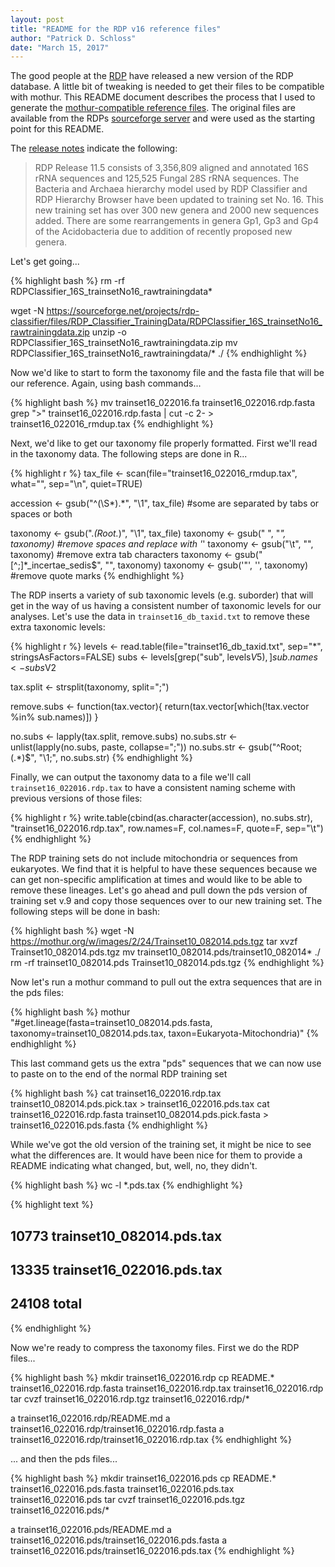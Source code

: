 ```yaml
---
layout: post
title: "README for the RDP v16 reference files"
author: "Patrick D. Schloss"
date: "March 15, 2017"
---
```


The good people at the [RDP](https://rdp.cme.msu.edu) have released a new version of the RDP database. A little bit of tweaking is needed to get their files to be compatible with mothur. This README document describes the process that I used to generate the [mothur-compatible reference files](https://mothur.org/wiki/RDP_reference_files). The original files are available from the RDPs [sourceforge server](https://sourceforge.net/projects/rdp-classifier/files/RDP_Classifier_TrainingData/) and were used as the starting point for this README.

The [release notes](https://rdp.cme.msu.edu/misc/rel10info.jsp#release11_history) indicate the following:

> RDP Release 11.5 consists of 3,356,809 aligned and annotated 16S rRNA sequences and 125,525 Fungal 28S rRNA sequences. The Bacteria and Archaea hierarchy model used by RDP Classifier and RDP Hierarchy Browser have been updated to training set No. 16. This new training set has over 300 new genera and 2000 new sequences added. There are some rearrangements in genera Gp1, Gp3 and Gp4 of the Acidobacteria due to addition of recently proposed new genera.



Let's get going...


{% highlight bash %}
rm -rf RDPClassifier_16S_trainsetNo16_rawtrainingdata*

wget -N https://sourceforge.net/projects/rdp-classifier/files/RDP_Classifier_TrainingData/RDPClassifier_16S_trainsetNo16_rawtrainingdata.zip
unzip -o RDPClassifier_16S_trainsetNo16_rawtrainingdata.zip
mv RDPClassifier_16S_trainsetNo16_rawtrainingdata/* ./
{% endhighlight %}

Now we'd like to start to form the taxonomy file and the fasta file that will be our reference. Again, using bash commands...

{% highlight bash %}
mv trainset16_022016.fa trainset16_022016.rdp.fasta
grep ">" trainset16_022016.rdp.fasta | cut -c 2- > trainset16_022016_rmdup.tax
{% endhighlight %}


Next, we'd like to get our taxonomy file properly formatted. First we'll read in the taxonomy data. The following steps are done in R...


{% highlight r %}
tax_file <- scan(file="trainset16_022016_rmdup.tax", what="", sep="\n", quiet=TRUE)

accession <- gsub("^(\\S*).*", "\\1", tax_file) #some are separated by tabs or spaces or both

taxonomy <- gsub(".*(Root.*)", "\\1", tax_file)
taxonomy <- gsub(" ", "_", taxonomy)	#remove spaces and replace with '_'
taxonomy <- gsub("\t", "", taxonomy)	#remove extra tab characters
taxonomy <- gsub("[^;]*_incertae_sedis$", "", taxonomy)
taxonomy <- gsub('\"', '', taxonomy) #remove quote marks
{% endhighlight %}

The RDP inserts a variety of sub taxonomic levels (e.g. suborder) that will get in the way of us having a consistent number of taxonomic levels for our analyses. Let's use the data in `trainset16_db_taxid.txt` to remove these extra taxonomic levels:


{% highlight r %}
levels <- read.table(file="trainset16_db_taxid.txt", sep="*", stringsAsFactors=FALSE)
subs <- levels[grep("sub", levels$V5),]
sub.names <- subs$V2

tax.split <- strsplit(taxonomy, split=";")

remove.subs <- function(tax.vector){
	return(tax.vector[which(!tax.vector %in% sub.names)])
}

no.subs <- lapply(tax.split, remove.subs)
no.subs.str <- unlist(lapply(no.subs, paste, collapse=";"))
no.subs.str <- gsub("^Root;(.*)$", "\\1;", no.subs.str)
{% endhighlight %}

Finally, we can output the taxonomy data to a file we'll call `trainset16_022016.rdp.tax` to have a consistent naming scheme with previous versions of those files:


{% highlight r %}
write.table(cbind(as.character(accession), no.subs.str), "trainset16_022016.rdp.tax", row.names=F, col.names=F, quote=F, sep="\t")
{% endhighlight %}

The RDP training sets do not include mitochondria or sequences from eukaryotes. We find that it is helpful to have these sequences because we can get non-specific amplification at times and would like to be able to remove these lineages. Let's go ahead and pull down the pds version of training set v.9 and copy those sequences over to our new training set. The following steps will be done in bash:

{% highlight bash %}
wget -N https://mothur.org/w/images/2/24/Trainset10_082014.pds.tgz
tar xvzf Trainset10_082014.pds.tgz
mv trainset10_082014.pds/trainset10_082014* ./
rm -rf trainset10_082014.pds Trainset10_082014.pds.tgz
{% endhighlight %}

Now let's run a mothur command to pull out the extra sequences that are in the pds files:


{% highlight bash %}
mothur "#get.lineage(fasta=trainset10_082014.pds.fasta, taxonomy=trainset10_082014.pds.tax, taxon=Eukaryota-Mitochondria)"
{% endhighlight %}

This last command gets us the extra "pds" sequences that we can now use to paste on to the end of the normal RDP training set


{% highlight bash %}
cat trainset16_022016.rdp.tax trainset10_082014.pds.pick.tax > trainset16_022016.pds.tax
cat trainset16_022016.rdp.fasta trainset10_082014.pds.pick.fasta > trainset16_022016.pds.fasta
{% endhighlight %}

While we've got the old version of the training set, it might be nice to see what the differences are. It would have been nice for them to provide a README indicating what changed, but, well, no, they didn't.


{% highlight bash %}
wc -l *.pds.tax
{% endhighlight %}




{% highlight text %}
##    10773 trainset10_082014.pds.tax
##    13335 trainset16_022016.pds.tax
##    24108 total
{% endhighlight %}

Now we're ready to compress the taxonomy files. First we do the RDP files...


{% highlight bash %}
mkdir trainset16_022016.rdp
cp README.* trainset16_022016.rdp.fasta trainset16_022016.rdp.tax trainset16_022016.rdp
tar cvzf trainset16_022016.rdp.tgz  trainset16_022016.rdp/*

a trainset16_022016.rdp/README.md
a trainset16_022016.rdp/trainset16_022016.rdp.fasta
a trainset16_022016.rdp/trainset16_022016.rdp.tax
{% endhighlight %}

... and then the pds files...


{% highlight bash %}
mkdir trainset16_022016.pds
cp README.* trainset16_022016.pds.fasta trainset16_022016.pds.tax trainset16_022016.pds
tar cvzf trainset16_022016.pds.tgz  trainset16_022016.pds/*

a trainset16_022016.pds/README.md
a trainset16_022016.pds/trainset16_022016.pds.fasta
a trainset16_022016.pds/trainset16_022016.pds.tax
{% endhighlight %}
